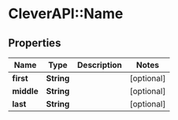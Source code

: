 # CleverAPI::Name

## Properties
Name | Type | Description | Notes
------------ | ------------- | ------------- | -------------
**first** | **String** |  | [optional] 
**middle** | **String** |  | [optional] 
**last** | **String** |  | [optional] 


